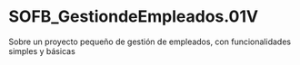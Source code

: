 # SOFB_GestiondeEmpleados.01V
Sobre un proyecto pequeño de gestión de empleados, con funcionalidades simples y básicas
